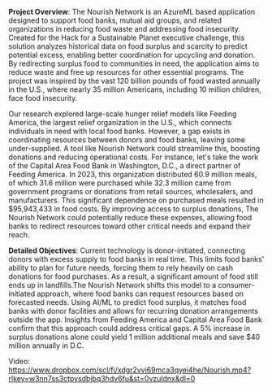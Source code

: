 
**Project Overview**:
The Nourish Network is an AzureML based application designed to support food banks, mutual aid groups, and related organizations in reducing food waste and addressing food insecurity. Created for the Hack for a Sustainable Planet executive challenge, this solution analyzes historical data on food surplus and scarcity to predict potential excess, enabling better coordination for upcycling and donation. By redirecting surplus food to communities in need, the application aims to reduce waste and free up resources for other essential programs. The project was inspired by the vast 120 billion pounds of food wasted annually in the U.S., where nearly 35 million Americans, including 10 million children, face food insecurity.

Our research explored large-scale hunger relief models like Feeding America, the largest relief organization in the U.S., which connects individuals in need with local food banks. However, a gap exists in coordinating resources between donors and food banks, leaving some under-supplied. A tool like Nourish Network could streamline this, boosting donations and reducing operational costs. For instance, let's take the work of the Capital Area Food Bank in Washington, D.C., a direct partner of Feeding America. In 2023, this organization distributed 60.9 million meals, of which 31.6 million were purchased while 32.3 million came from government programs or donations from retail sources, wholesalers, and manufacturers. This significant dependence on purchased meals resulted in $95,943,433 in food costs. By improving access to surplus donations, The Nourish Network could potentially reduce these expenses, allowing food banks to redirect resources toward other critical needs and expand their reach.

**Detailed Objectives**:
Current technology is donor-initiated, connecting donors with excess supply to food banks in real time. This limits food banks' ability to plan for future needs, forcing them to rely heavily on cash donations for food purchases. As a result, a significant amount of food still ends up in landfills.The Nourish Network shifts this model to a consumer-initiated approach, where food banks can request resources based on forecasted needs. Using AI/ML to predict food surplus, it matches food banks with donor facilities and allows for recurring donation arrangements outside the app. Insights from Feeding America and Capital Area Food Bank confirm that this approach could address critical gaps. A 5% increase in surplus donations alone could yield 1 million additional meals and save $40 million annually in D.C.



Video: https://www.dropbox.com/scl/fi/xdgr2vvi69mca3qyei4he/Nourish.mp4?rlkey=w3nn7ss3ctpysdbjbq3hdv6fu&st=0vzuldnx&dl=0
